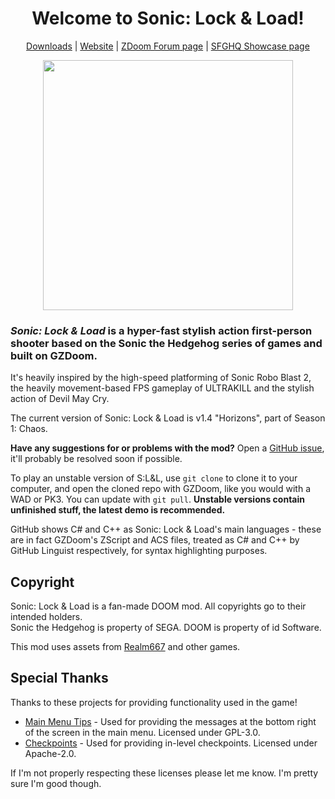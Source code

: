 <h1 align=center>Welcome to Sonic: Lock & Load!</h1>
<p align=center><a href="https://github.com/Sonic-LockandLoad/Sonic-LockandLoad/releases">Downloads</a> | <a href="https://sonic-lockandload.github.io">Website</a> | <a href="https://forum.zdoom.org/viewtopic.php?f=19&t=72593">ZDoom Forum page</a> | <a href="https://sonicfangameshq.com/forums/showcase/sonic-lock-load.1199">SFGHQ Showcase page</a></p>
<p align=center><img src="https://raw.githubusercontent.com/Sonic-LockandLoad/Sonic-LockandLoad/edge/Graphics/LOGO.png" width=400px /></p>

### *Sonic: Lock & Load* is a hyper-fast stylish action first-person shooter based on the Sonic the Hedgehog series of games and built on GZDoom.

It's heavily inspired by the high-speed platforming of Sonic Robo Blast 2, the heavily movement-based FPS gameplay of ULTRAKILL and the stylish action of Devil May Cry.

The current version of Sonic: Lock & Load is v1.4 "Horizons", part of Season 1: Chaos.

**Have any suggestions for or problems with the mod?** Open a [GitHub issue](https://github.com/Sonic-LockandLoad/Sonic-LockandLoad/issues/new/choose), it'll probably be resolved soon if possible.

To play an unstable version of S:L&L, use `git clone` to clone it to your computer, and open the cloned repo with GZDoom, like you would with a WAD or PK3. You can update with `git pull`. **Unstable versions contain unfinished stuff, the latest demo is recommended.**

GitHub shows C# and C++ as Sonic: Lock & Load's main languages - these are in fact GZDoom's ZScript and ACS files, treated as C# and C++ by GitHub Linguist respectively, for syntax highlighting purposes.

## Copyright

Sonic: Lock & Load is a fan-made DOOM mod. All copyrights go to their intended holders.<br>
Sonic the Hedgehog is property of SEGA. DOOM is property of id Software.

This mod uses assets from [Realm667](https://www.realm667.com) and other games.

## Special Thanks

Thanks to these projects for providing functionality used in the game!

* [Main Menu Tips](https://github.com/mmaulwurff/main-menu-tips) - Used for providing the messages at the bottom right of the screen in the main menu. Licensed under GPL-3.0.
* [Checkpoints](https://github.com/Matacrat/Checkpoints/) - Used for providing in-level checkpoints. Licensed under Apache-2.0.

If I'm not properly respecting these licenses please let me know. I'm pretty sure I'm good though.
